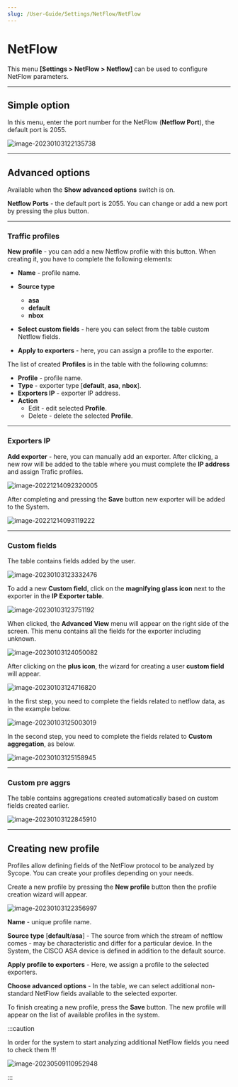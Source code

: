 ```yaml
---
slug: /User-Guide/Settings/NetFlow/NetFlow
---
```


# NetFlow

This menu **[Settings > NetFlow > Netflow]** can be used to configure NetFlow parameters.

---

## Simple option 

In this menu, enter the port number for the NetFlow (**Netflow Port**), the default port is 2055.

![image-20230103122135738](assets_01-Netflow/image-20230103122135738.png)

---

## Advanced options

Available when the **Show advanced options** switch is on.

**Netflow Ports** - the default port is 2055. You can change or add a new port by pressing the plus button.

---

### Traffic profiles

**New profile** - you can add a new Netflow profile with this button. When creating it, you have to complete the following elements:

- **Name** - profile name.

- **Source type**
  - **asa**
  - **default**
  - **nbox**
  
- **Select custom fields** - here you can select from the table custom Netflow fields.

- **Apply to exporters** - here, you can assign a profile to the exporter.

  

The list of created **Profiles** is in the table with the following columns:

- **Profile** - profile name.
- **Type** - exporter type [**default**, **asa**, **nbox**].
- **Exporters IP** - exporter IP address.
- **Action**
  - Edit - edit selected **Profile**.
  - Delete - delete the selected **Profile**.

---

### Exporters IP

**Add exporter** - here, you can manually add an exporter.  After clicking, a new row will be added to the table where you must complete the **IP address** and assign Trafic profiles. 

![image-20221214092320005](assets_01-Netflow/image-20221214092320005.png)

After completing and pressing the **Save** button new exporter will be added to the System.

![image-20221214093119222](assets_01-Netflow/image-20221214093119222.png)



---

### Custom fields

The table contains fields added by the user.

![image-20230103123332476](assets_01-Netflow/image-20230103123332476.png)

To add a new **Custom field**, click on the **magnifying glass icon** next to the exporter in the **IP Exporter table**.

![image-20230103123751192](assets_01-Netflow/image-20230103123751192.png)

 When clicked, the **Advanced View** menu will appear on the right side of the screen. This menu contains all the fields for the exporter including unknown.

![image-20230103124050082](assets_01-Netflow/image-20230103124050082.png)

After clicking on the **plus icon**, the wizard for creating a user **custom field** will appear.

![image-20230103124716820](assets_01-Netflow/image-20230103124716820.png)

In the first step, you need to complete the fields related to netflow data, as in the example below.

![image-20230103125003019](assets_01-Netflow/image-20230103125003019.png)

In the second step, you need to complete the fields related to **Custom aggregation**, as below.

![image-20230103125158945](assets_01-Netflow/image-20230103125158945.png)

---

### Custom pre aggrs

The table contains aggregations created automatically based on custom fields created earlier.

![image-20230103122845910](assets_01-Netflow/image-20230103122845910.png)

---

## Creating new profile

Profiles allow defining fields of the NetFlow protocol to be analyzed by Sycope. You can create your profiles depending on your needs.

Create a new profile by pressing the **New profile** button then the profile creation wizard will appear.

![image-20230103122356997](assets_01-Netflow/image-20230103122356997.png)



**Name** - unique profile name.

**Source type** [**default**/**asa**] - The source from which the stream of neftlow comes - may be characteristic and differ for a particular device. In the System, the CISCO ASA device is defined in addition to the default source. 

**Apply profile to exporters** - Here, we assign a profile to the selected exporters.

**Choose advanced options** - In the table, we can select additional non-standard NetFlow fields available to the selected exporter. 



To finish creating a new profile, press the **Save** button. The new profile will appear on the list of available profiles in the system. 

:::caution

In order for the system to start analyzing additional NetFlow fields you need to check them !!!



![image-20230509110952948](assets_01-Netflow/image-20230509110952948.png)

:::
